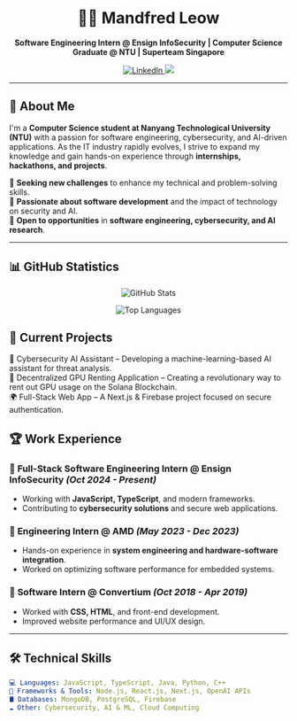 <h1 align="center">👨‍💻 Mandfred Leow</h1>
<p align="center">
  <b>Software Engineering Intern @ Ensign InfoSecurity | Computer Science Graduate @ NTU | Superteam Singapore</b>
</p>

<p align="center">
  <a href="https://www.linkedin.com/in/mandfredleow/?originalSubdomain=sg">
    <img src="https://img.shields.io/badge/LinkedIn-Profile-blue?logo=linkedin&logoColor=white" alt="LinkedIn">
  </a>
  <img src="https://img.shields.io/badge/Location-Singapore-red">
</p>

---

## 🚀 About Me  
I'm a **Computer Science student at Nanyang Technological University (NTU)** with a passion for software engineering, cybersecurity, and AI-driven applications. As the IT industry rapidly evolves, I strive to expand my knowledge and gain hands-on experience through **internships, hackathons, and projects**.

🔹 **Seeking new challenges** to enhance my technical and problem-solving skills.  
🔹 **Passionate about software development** and the impact of technology on security and AI.  
🔹 **Open to opportunities** in **software engineering, cybersecurity, and AI research**.

---

## 📊 GitHub Statistics
<p align="center"> <img src="https://github-readme-stats.vercel.app/api?username=MandfredLeow&show_icons=true&theme=radical" alt="GitHub Stats"> </p> <p align="center"> <img src="https://github-readme-stats.vercel.app/api/top-langs/?username=MandfredLeow&layout=compact&theme=radical" alt="Top Languages"> </p>

## 📌 Current Projects <br>
🚀 Cybersecurity AI Assistant – Developing a machine-learning-based AI assistant for threat analysis.<br>
💬 Decentralized GPU Renting Application – Creating a revolutionary way to rent out GPU usage on the Solana Blockchain.<br>
🌍 Full-Stack Web App – A Next.js & Firebase project focused on secure authentication.<br>

## 🏆 Work Experience  
### 🔹 **Full-Stack Software Engineering Intern** @ Ensign InfoSecurity _(Oct 2024 - Present)_  
- Working with **JavaScript, TypeScript**, and modern frameworks.  
- Contributing to **cybersecurity solutions** and secure web applications.

### 🔹 **Engineering Intern** @ AMD _(May 2023 - Dec 2023)_  
- Hands-on experience in **system engineering and hardware-software integration**.  
- Worked on optimizing software performance for embedded systems.

### 🔹 **Software Intern** @ Convertium _(Oct 2018 - Apr 2019)_  
- Worked with **CSS, HTML**, and front-end development.  
- Improved website performance and UI/UX design.

---

## 🛠️ Technical Skills  
```yaml
💻 Languages: JavaScript, TypeScript, Java, Python, C++
🔧 Frameworks & Tools: Node.js, React.js, Next.js, OpenAI APIs
🛢️ Databases: MongoDB, PostgreSQL, Firebase
☁️ Other: Cybersecurity, AI & ML, Cloud Computing
